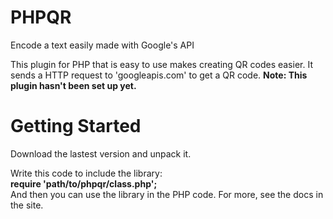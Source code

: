 # PHPQR
Encode a text easily made with Google's API

This plugin for PHP that is easy to use makes creating QR codes easier. It sends a HTTP request to 'googleapis.com' to get a QR code.
<b>Note: This plugin hasn't been set up yet.</b>

# Getting Started

Download the lastest version and unpack it.

Write this code to include the library:<br>
<b>require 'path/to/phpqr/class.php';</b>
<br>
And then you can use the library in the PHP code.
For more, see the docs in the site.
